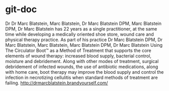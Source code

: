 git-doc
=======

Dr Dr Marc Blatstein, Marc Blatstein, Dr Marc Blatstein DPM, Marc Blatstein DPM, Dr Marc Blatstein has 22 years as a single practitioner, at the same time while developing a medically oriented shoe store, wound care and physical therapy practice. As part of his practice Dr Marc Blatstein DPM, Dr Marc Blatstein, Marc Blatstein, Marc Blatstein DPM, Dr Marc Blatstein Using The Circulator Boot™ as a Method of Treatment that supports the core elements of wound therapy: increased blood supply, bacterial control, moisture and debridement. Along with other modes of treatment, surgical debridement of infected wounds, the use of antibiotic medications, along with home care, boot therapy may improve the blood supply and control the infection in necrotizing cellulitis when standard methods of treatment are failing. 
http://drmarcblatstein.brandyourself.com/
